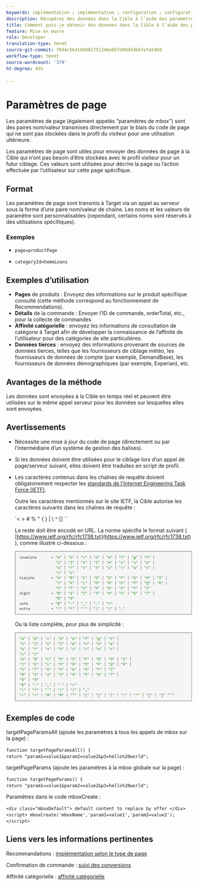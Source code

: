 ```yaml
---
keywords: implémentation ; implémentation ; configuration ; configuration ; paramètre de page
description: Récupérez des données dans la Cible à l’aide des paramètres de page.
title: Comment puis-je obtenir des données dans la Cible à l’aide des paramètres de page ?
feature: Mise en œuvre
role: Developer
translation-type: tm+mt
source-git-commit: 70d4c5b4166081751246e867d90d43b67efa5469
workflow-type: tm+mt
source-wordcount: '379'
ht-degree: 45%

---
```


# Paramètres de page

Les paramètres de page (également appelés &quot;paramètres de mbox&quot;) sont des paires nom/valeur transmises directement par le biais du code de page qui ne sont pas stockées dans le profil du visiteur pour une utilisation ultérieure.

Les paramètres de page sont utiles pour envoyer des données de page à la Cible qui n’ont pas besoin d’être stockées avec le profil visiteur pour un futur ciblage. Ces valeurs sont utilisées pour décrire la page ou l’action effectuée par l’utilisateur sur cette page spécifique.

## Format

Les paramètres de page sont transmis à Target via un appel au serveur sous la forme d’une paire nom/valeur de chaîne. Les noms et les valeurs de paramètre sont personnalisables (cependant, certains noms sont réservés à des utilisations spécifiques).

### Exemples

* `page=productPage`

* `categoryId=homeLoans`

## Exemples d’utilisation

* **Pages** de produits : Envoyez des informations sur le produit spécifique consulté (cette méthode correspond au fonctionnement de Recommendations).
* **Détails** de la commande : Envoyer l’ID de commande, orderTotal, etc., pour la collecte de commandes
* **Affinité catégorielle** : envoyez les informations de consultation de catégorie à Target afin de développer la connaissance de l’affinité de l’utilisateur pour des catégories de site particulières.
* **Données tierces** : envoyez des informations provenant de sources de données tierces, telles que les fournisseurs de ciblage météo, les fournisseurs de données de compte (par exemple, DemandBase), les fournisseurs de données démographiques (par exemple, Experian), etc.

## Avantages de la méthode

Les données sont envoyées à la Cible en temps réel et peuvent être utilisées sur le même appel serveur pour les données sur lesquelles elles sont envoyées.

## Avertissements

* Nécessite une mise à jour du code de page (directement ou par l’intermédiaire d’un système de gestion des balises).
* Si les données doivent être utilisées pour le ciblage lors d’un appel de page/serveur suivant, elles doivent être traduites en script de profil.
* Les caractères contenus dans les chaînes de requête doivent obligatoirement respecter les [standards de l’Internet Engineering Task Force (IETF)](https://www.ietf.org/rfc/rfc3986.txt).

   Outre les caractères mentionnés sur le site IETF, la Cible autorise les caractères suivants dans les chaînes de requête :

   `&lt; > # % &quot; { } | \\ ^ \[\] \``

   Le reste doit être encodé en URL. La norme spécifie le format suivant ( [https://www.ietf.org/rfc/rfc1738.txt](https://www.ietf.org/rfc/rfc1738.txt) ), comme illustré ci-dessous :

   ![](assets/ietf1.png)

   Ou la liste complète, pour plus de simplicité :

   ![](assets/ietf2.png)

## Exemples de code

targetPageParamsAll (ajoute les paramètres à tous les appels de mbox sur la page) :

`function targetPageParamsAll() { return "param1=value1&param2=value2&p3=hello%20world";`

targetPageParams (ajoute les paramètres à la mbox globale sur la page) :

`function targetPageParams() { return "param1=value1&param2=value2&p3=hello%20world";`

Paramètres dans le code mboxCreate :

`<div class="mboxDefault"> default content to replace by offer </div> <script> mboxCreate('mboxName','param1=value1','param2=value2'); </script>`

## Liens vers les informations pertinentes

Recommandations : [implémentation selon le type de page](/help/c-recommendations/plan-implement.md#reference_DE38BB07BD3C4511B176CDAB45E126FC)

Confirmation de commande : [suivi des conversions](/help/c-implementing-target/c-implementing-target-for-client-side-web/how-to-deployatjs/implementing-target-without-a-tag-manager.md#task_E85D2F64FEB84201A594F2288FABF053)

Affinité catégorielle : [affinité catégorielle](/help/c-target/c-visitor-profile/category-affinity.md#concept_75EC1E1123014448B8B92AD16B2D72CC)

